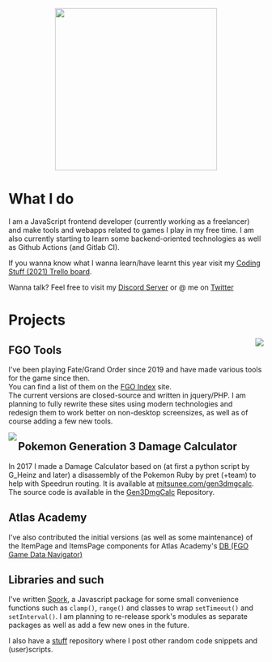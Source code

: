 <p align="center">
<img src="https://www.mitsunee.com/assets/img/logo3.png" width="320px">
</p>

# What I do
I am a JavaScript frontend developer (currently working as a freelancer) and make tools and webapps related to games I play in my free time. I am also currently starting to learn some backend-oriented technologies as well as Github Actions (and Gitlab CI).

If you wanna know what I wanna learn/have learnt this year visit my [Coding Stuff (2021) Trello board](https://trello.com/b/w68tfAQP/coding-stuff-2021).

Wanna talk? Feel free to visit my [Discord Server](https://discord.gg/ZncPkjw) or @ me on [Twitter](https://twitter.com/Mitsunee)

# Projects

<img src="https://www.mitsunee.com/fgo/assets/icons/fgo-index.png" align="right">

## FGO Tools
I've been playing Fate/Grand Order since 2019 and have made various tools for the game since then.  
You can find a list of them on the [FGO Index](https://www.mitsunee.com/fgo/) site.  
The current versions are closed-source and written in jquery/PHP. I am planning to fully rewrite these sites using modern technologies and redesign them to work better on non-desktop screensizes, as well as of course adding a few new tools.

<img src="https://www.mitsunee.com/gen3dmgcalc/i/mons/icons/384.png" align="left">

## Pokemon Generation 3 Damage Calculator
In 2017 I made a Damage Calculator based on (at first a python script by G_Heinz and later) a disassembly of the Pokemon Ruby by pret (+team) to help with Speedrun routing. It is available at [mitsunee.com/gen3dmgcalc](https://www.mitsunee.com/gen3dmgcalc). The source code is available in the [Gen3DmgCalc](https://github.com/Mitsunee/Gen3DmgCalc) Repository.

## Atlas Academy
I've also contributed the initial versions (as well as some maintenance) of the ItemPage and ItemsPage components for Atlas Academy's [DB (FGO Game Data Navigator)](https://apps.atlasacademy.io/db/)

## Libraries and such
I've written [Spork](https://github.com/Mitsunee/spork), a Javascript package for some small convenience functions such as `clamp()`, `range()` and classes to wrap `setTimeout()` and `setInterval()`. I am planning to re-release spork's modules as separate packages as well as add a few new ones in the future.

I also have a [stuff](https://github.com/Mitsunee/stuff) repository where I post other random code snippets and (user)scripts.
